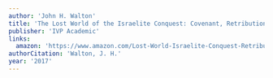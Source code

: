 ```yaml
---
author: 'John H. Walton'
title: 'The Lost World of the Israelite Conquest: Covenant, Retribution, and the Fate of the Canaanites'
publisher: 'IVP Academic'
links:
  amazon: 'https://www.amazon.com/Lost-World-Israelite-Conquest-Retribution/dp/0830851844'
authorCitation: 'Walton, J. H.'
year: '2017'
---
```

